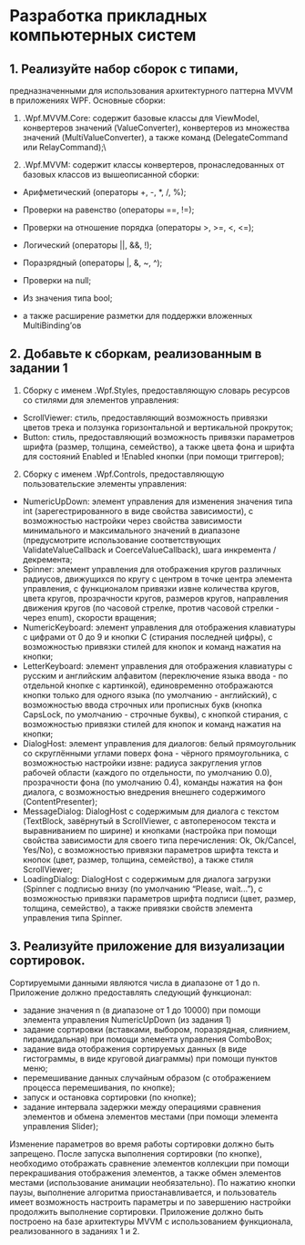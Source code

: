 # Разработка прикладных компьютерных систем
## 1. Реализуйте набор сборок с типами,
предназначенными для использования
архитектурного паттерна MVVM в приложениях WPF. Основные сборки:
1. <YourSurname>.Wpf.MVVM.Core: содержит базовые классы для
ViewModel, конвертеров значений (ValueConverter), конвертеров из
множества значений (MultiValueConverter), а также команд
(DelegateCommand или RelayCommand);\
  
2. <YourSurname>.Wpf.MVVM: содержит классы конвертеров,
пронаследованных от базовых классов из вышеописанной сборки:
  
* Арифметический (операторы +, -, *, /, %);
  
* Проверки на равенство (операторы ==, !=);
  
* Проверки на отношение порядка (операторы >, >=, <, <=);
  
* Логический (операторы ||, &&, !);
  
* Поразрядный (операторы |, &, ~, ^);
  
* Проверки на null;
  
* Из значения типа bool;
  
* а также расширение разметки для поддержки вложенных
MultiBinding’ов

##  2. Добавьте к сборкам, реализованным в задании 1
  
1.  Cборку с именем <YourSurname>.Wpf.Styles, предоставляющую словарь ресурсов со стилями для элементов управления:
  
* ScrollViewer: стиль, предоставляющий возможность привязки цветов
трека и ползунка горизонтальной и вертикальной прокруток;
* Button: стиль, предоставляющий возможность привязки параметров
шрифта (размер, толщина, семейство), а также цвета фона и шрифта для
состояний Enabled и !Enabled кнопки (при помощи триггеров);
2.  Cборку с именем <YourSurname>.Wpf.Controls, предоставляющую пользовательские элементы управления:
* NumericUpDown: элемент управления для изменения значения типа int
(зарегестрированного в виде свойства зависимости), с возможностью
настройки через свойства зависимости минимального и максимального
значений в диапазоне (предусмотрите использование соответствующих
ValidateValueCallback и CoerceValueCallback), шага инкремента /
декремента;
* Spinner: элемент управления для отображения кругов различных
радиусов, движущихся по кругу с центром в точке центра элемента
управления, с функционалом привязки извне количества кругов, цвета
кругов, прозрачности кругов, размеров кругов, направления движения
кругов (по часовой стрелке, против часовой стрелки - через enum),
скорости вращения;
* NumericKeyboard: элемент управления для отображения клавиатуры с
цифрами от 0 до 9 и кнопки C (стирания последней цифры), с
возможностью привязки стилей для кнопок и команд нажатия на кнопки;
* LetterKeyboard: элемент управления для отображения клавиатуры с
русским и английским алфавитом (переключение языка ввода - по
отдельной кнопке с картинкой), единовременно отображаются кнопки
только для одного языка (по умолчанию - английский), с возможностью
ввода строчных или прописных букв (кнопка CapsLock, по умолчанию -
строчные буквы), с кнопкой стирания, с возможностью привязки стилей
для кнопок и команд нажатия на кнопки;
* DialogHost: элемент управления для диалогов: белый прямоугольник со
скруглёнными углами поверх фона - чёрного прямоугольника, с
возможностью настройки извне: радиуса закругления углов рабочей
области (каждого по отдельности, по умолчанию 0.0), прозрачности фона
(по умолчанию 0.4), команды нажатия на фон диалога, с возможностью
внедрения внешнего содержимого (ContentPresenter);
* MessageDialog: DialogHost с содержимым для диалога с текстом
(TextBlock, завёрнутый в ScrollViewer, с автопереносом текста и
выравниванием по ширине) и кнопками (настройка при помощи свойства
зависимости для своего типа перечисления: Ok, Ok/Cancel, Yes/No), с
возможностью привязки параметров шрифта текста и кнопок (цвет,
размер, толщина, семейство), а также стиля ScrollViewer;
* LoadingDialog: DialogHost с содержимым для диалога загрузки (Spinner с
подписью внизу (по умолчанию “Please, wait...”), с возможностью
привязки параметров шрифта подписи (цвет, размер, толщина,
семейство), а также привязки свойств элемента управления типа Spinner.

## 3. Реализуйте приложение для визуализации сортировок. 
  
Сортируемыми данными являются числа в диапазоне от 1 до n. Приложение должно предоставлять
следующий функционал:
* задание значения n (в диапазоне от 1 до 10000) при помощи элемента
управления NumericUpDown (из задания 1)
* задание сортировки (вставками, выбором, поразрядная, слиянием,
пирамидальная) при помощи элемента управления ComboBox;
* задание вида отображения сортируемых данных (в виде гистограммы, в
виде круговой диаграммы) при помощи пунктов меню;
* перемешивание данных случайным образом (с отображением процесса
перемешивания, по кнопке);
* запуск и остановка сортировки (по кнопке);
* задание интервала задержки между операциями сравнения элементов и
обмена элементов местами (при помощи элемента управления Slider);
  
Изменение параметров во время работы сортировки должно быть запрещено.
После запуска выполнения сортировки (по кнопке), необходимо отображать
сравнение элементов коллекции при помощи перекрашивания отображения
элементов, а также обмен элементов местами (использование анимации
необязательно). По нажатию кнопки паузы, выполнение алгоритма
приостанавливается, и пользователь имеет возможность настроить параметры и
по завершению настройки продолжить выполнение сортировки.
Приложение должно быть построено на базе архитектуры MVVM с
использованием функционала, реализованного в заданиях 1 и 2.
  
